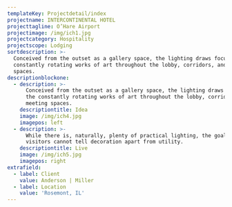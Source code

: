 ```yaml
---
templateKey: Projectdetail/index
projectname: INTERCONTINENTAL HOTEL
projecttagline: O’Hare Airport
projectimage: /img/ich1.jpg
projectcategory: Hospitality
projectscope: Lodging
sortdescription: >-
  Conceived from the outset as a gallery space, the lighting draws focus to the
  constantly rotating works of art throughout the lobby, corridors, and meeting
  spaces.
descriptionblockone:
  - description: >-
      Conceived from the outset as a gallery space, the lighting draws focus to
      the constantly rotating works of art throughout the lobby, corridors, and
      meeting spaces.
    descriptiontitle: Idea
    image: /img/ich4.jpg
    imagepos: left
  - description: >-
      While there is, naturally, plenty of practical lighting, the goal is that
      visitors cannot tell decoration apart from utility.
    descriptiontitle: Live
    image: /img/ich5.jpg
    imagepos: right
extrafield:
  - label: Client
    value: Anderson | Miller
  - label: Location
    value: 'Rosemont, IL'
---
```



